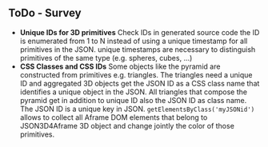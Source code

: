 ## ToDo - Survey
* **Unique IDs for 3D primitives**  Check IDs in generated source code the ID is enumerated from 1 to N instead of using a unique timestamp for all primitives in the JSON. unique timestamps are necessary to distinguish primitives of the same type (e.g. spheres, cubes, ...)
* **CSS Classes and CSS IDs** Some objects like the pyramid are constructed from primitives e.g. triangles. The triangles need a unique ID and aggregated 3D objects get the JSON ID as a CSS class name that identifies a unique object in the JSON. All triangles that compose the pyramid get in addition to unique ID also the JSON ID as class name. The JSON ID is a unique key in JSON. `getElementsByClass('myJSONid')` allows to collect all Aframe DOM elements that belong to JSON3D4Aframe 3D object and change jointly the color of those primitives.
